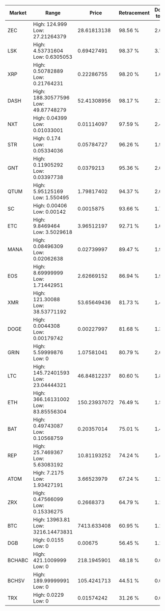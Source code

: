 | Market | Range | Price| Retracement | Doubles to 50% |
| --- | --- | --- | --- | --- |
| ZEC | High: 124.999<br />Low: 27.21264379 | 28.61813138 | 98.56 % | 2.66 |
| LSK | High: 4.53731604<br />Low: 0.6305053 | 0.69427491 | 98.37 % | 3.72 |
| XRP | High: 0.50782889<br />Low: 0.21764231 | 0.22286755 | 98.20 % | 1.63 |
| DASH | High: 188.30577596<br />Low: 49.87748279 | 52.41308956 | 98.17 % | 2.27 |
| NXT | High: 0.04399<br />Low: 0.01033001 | 0.01114097 | 97.59 % | 2.44 |
| STR | High: 0.174<br />Low: 0.05334036 | 0.05784727 | 96.26 % | 1.97 |
| GNT | High: 0.11905292<br />Low: 0.03397738 | 0.0379213 | 95.36 % | 2.02 |
| QTUM | High: 5.95125169<br />Low: 1.550495 | 1.79817402 | 94.37 % | 2.09 |
| SC | High: 0.00406<br />Low: 0.00142 | 0.0015875 | 93.66 % | 1.73 |
| ETC | High: 9.8469464<br />Low: 3.5029618 | 3.96512197 | 92.71 % | 1.68 |
| MANA | High: 0.08496309<br />Low: 0.02062638 | 0.02739997 | 89.47 % | 1.93 |
| EOS | High: 8.69999999<br />Low: 1.71442951 | 2.62669152 | 86.94 % | 1.98 |
| XMR | High: 121.30088<br />Low: 38.53771192 | 53.65649436 | 81.73 % | 1.49 |
| DOGE | High: 0.0044308<br />Low: 0.00179742 | 0.00227997 | 81.68 % | 1.37 |
| GRIN | High: 5.59999876<br />Low: 0 | 1.07581041 | 80.79 % | 2.60 |
| LTC | High: 145.72401593<br />Low: 23.04444321 | 46.84812237 | 80.60 % | 1.80 |
| ETH | High: 366.16131002<br />Low: 83.85556304 | 150.23937072 | 76.49 % | 1.50 |
| BAT | High: 0.49743087<br />Low: 0.10568759 | 0.20357014 | 75.01 % | 1.48 |
| REP | High: 25.7469367<br />Low: 5.63083192 | 10.81193252 | 74.24 % | 1.45 |
| ATOM | High: 7.2175<br />Low: 1.93427191 | 3.66523979 | 67.24 % | 1.25 |
| ZRX | High: 0.47566099<br />Low: 0.15336275 | 0.2668373 | 64.79 % | 1.18 |
| BTC | High: 13963.81<br />Low: 3216.14473831 | 7413.633408 | 60.95 % | 1.16 |
| DGB | High: 0.0155<br />Low: 0 | 0.00675 | 56.45 % | 1.15 |
| BCHABC | High: 421.1009999<br />Low: 0 | 218.1945901 | 48.18 % | 0.00 |
| BCHSV | High: 189.99999991<br />Low: 0 | 105.4241713 | 44.51 % | 0.00 |
| TRX | High: 0.0229<br />Low: 0 | 0.01574242 | 31.26 % | 0.00 |
